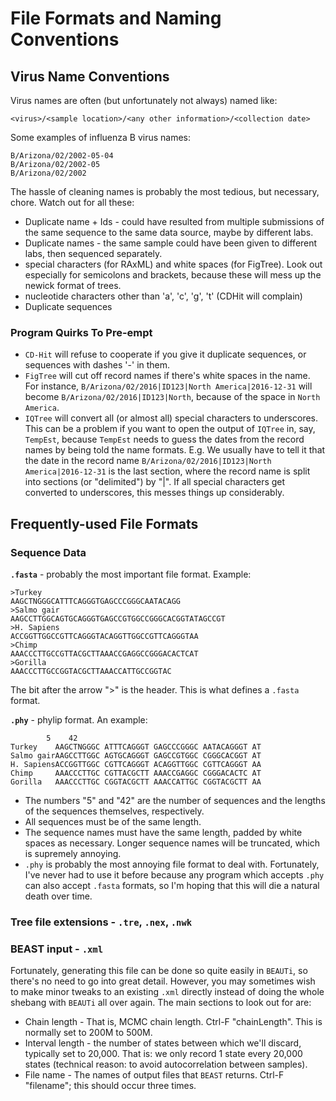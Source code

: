 # File Formats and Naming Conventions
## Virus Name Conventions
Virus names are often (but unfortunately not always) named like:

```
<virus>/<sample location>/<any other information>/<collection date>
```

Some examples of influenza B virus names:

```
B/Arizona/02/2002-05-04
B/Arizona/02/2002-05
B/Arizona/02/2002
```

The hassle of cleaning names is probably the most tedious, but necessary, chore. Watch out for all these:
 - Duplicate name + Ids - could have resulted from multiple submissions of the same sequence to the same data source, maybe by different labs.
 - Duplicate names - the same sample could have been given to different labs, then sequenced separately.
 - special characters (for RAxML) and white spaces (for FigTree). Look out especially for semicolons and brackets, because these will mess up the newick format of trees.
 - nucleotide characters other than 'a', 'c', 'g', 't' (CDHit will complain)
 - Duplicate sequences

### Program Quirks To Pre-empt
 - `CD-Hit` will refuse to cooperate if you give it duplicate sequences, or sequences with dashes '-' in them.
 - `FigTree` will cut off record names if there's white spaces in the name. For instance, `B/Arizona/02/2016|ID123|North America|2016-12-31` will become `B/Arizona/02/2016|ID123|North`, because of the space in `North America`.
 - `IQTree` will convert all (or almost all) special characters to underscores. This can be a problem if you want to open the output of `IQTree` in, say, `TempEst`, because `TempEst` needs to guess the dates from the record names by being told the name formats. E.g. We usually have to tell it that the date in the record name `B/Arizona/02/2016|ID123|North America|2016-12-31` is the last section, where the record name is split into sections (or "delimited") by "|". If all special characters get converted to underscores, this messes things up considerably.

## Frequently-used File Formats
### Sequence Data
**`.fasta`** - probably the most important file format. Example:

```
>Turkey
AAGCTNGGGCATTTCAGGGTGAGCCCGGGCAATACAGG
>Salmo gair
AAGCCTTGGCAGTGCAGGGTGAGCCGTGGCCGGGCACGGTATAGCCGT
>H. Sapiens
ACCGGTTGGCCGTTCAGGGTACAGGTTGGCCGTTCAGGGTAA
>Chimp
AAACCCTTGCCGTTACGCTTAAACCGAGGCCGGGACACTCAT
>Gorilla
AAACCCTTGCCGGTACGCTTAAACCATTGCCGGTAC
```

The bit after the arrow ">" is the header. This is what defines a `.fasta` format.

**`.phy`** - phylip format. An example:

```
        5    42
Turkey    AAGCTNGGGC ATTTCAGGGT GAGCCCGGGC AATACAGGGT AT
Salmo gairAAGCCTTGGC AGTGCAGGGT GAGCCGTGGC CGGGCACGGT AT
H. SapiensACCGGTTGGC CGTTCAGGGT ACAGGTTGGC CGTTCAGGGT AA
Chimp     AAACCCTTGC CGTTACGCTT AAACCGAGGC CGGGACACTC AT
Gorilla   AAACCCTTGC CGGTACGCTT AAACCATTGC CGGTACGCTT AA
```
- The numbers "5" and "42" are the number of sequences and the lengths of the sequences themselves, respectively.
- All sequences must be of the same length.
- The sequence names must have the same length, padded by white spaces as necessary. Longer sequence names will be truncated, which is supremely annoying.
- `.phy` is probably the most annoying file format to deal with. Fortunately, I've never had to use it before because any program which accepts `.phy` can also accept `.fasta` formats, so I'm hoping that this will die a natural death over time.

### Tree file extensions - `.tre`, `.nex`, `.nwk`
### BEAST input - `.xml`
Fortunately, generating this file can be done so quite easily in `BEAUTi`, so there's no need to go into great detail. However, you may sometimes wish to make minor tweaks to an existing `.xml` directly instead of doing the whole shebang with `BEAUTi` all over again. The main sections to look out for are:
 - Chain length - That is, MCMC chain length. Ctrl-F "chainLength". This is normally set to 200M to 500M.
 - Interval length - the number of states between which we'll discard, typically set to 20,000. That is: we only record 1 state every 20,000 states (technical reason: to avoid autocorrelation between samples).
 - File name - The names of output files that `BEAST` returns. Ctrl-F "filename"; this should occur three times.
